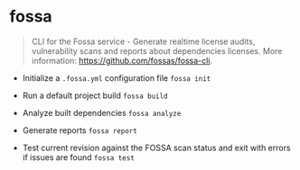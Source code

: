 # fossa
> CLI for the Fossa service - Generate realtime license audits, vulnerability scans and reports about dependencies licenses.
> More information: <https://github.com/fossas/fossa-cli>.

- Initialize a `.fossa.yml` configuration file
`fossa init`

- Run a default project build
`fossa build`

- Analyze built dependencies
`fossa analyze`

- Generate reports
`fossa report`

- Test current revision against the FOSSA scan status and exit with errors if issues are found
`fossa test`
